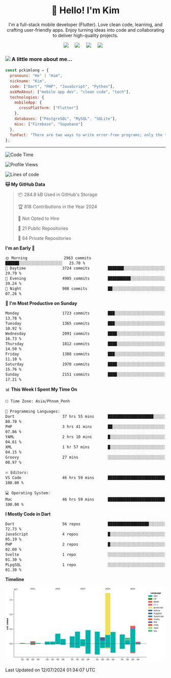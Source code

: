 <h1 align="center">👋 Hello! I'm Kim</h1>

<p align="center">
   I'm a full-stack mobile developer (Flutter). Love clean code, learning, and crafting user-friendly apps. Enjoy turning ideas into code and collaborating to deliver high-quality projects.
</p>

<p align="center">
  <a href="mailto:pochkimlong88@gmail.com"><img src="https://img.shields.io/badge/gmail-%23D14836.svg?&style=for-the-badge&logo=gmail&logoColor=white" /></a>&nbsp;&nbsp;&nbsp;&nbsp;
  <a href="https://t.me/pochkimlong/"><img src="https://img.shields.io/badge/telegram-%230077B5.svg?&style=for-the-badge&logo=telegram&logoColor=white" /></a>&nbsp;&nbsp;&nbsp;&nbsp;
  <a href="https://www.youtube.com/@PochKimlong/"><img src="https://img.shields.io/badge/youtube-%23dc2743.svg?&style=for-the-badge&logo=youtube&logoColor=white" /></a>&nbsp;&nbsp;&nbsp;&nbsp;
  <a href="https://www.tiktok.com/@pckimlong/"><img src="https://img.shields.io/badge/tiktok-%23000000.svg?&style=for-the-badge&logo=tiktok&logoColor=white" /></a>&nbsp;&nbsp;&nbsp;&nbsp;
</p>

### <img src="https://media.giphy.com/media/VgCDAzcKvsR6OM0uWg/giphy.gif" width="50"> A little more about me...  

```javascript
const pckimlong = {
  pronouns: "He" | "Him",
  nickname: "Kim",
  code: ["Dart", "PHP", "JavaScript", "Python"],
  askMeAbout: ["mobile app dev", "clean code", "tech"],
  technologies: {
    mobileApp: {
      crossPlatform: ["Flutter"]
    },
    databases: ["PostgreSQL", "MySQL", "SQLite"],
    misc: ["Firebase", "Supabase"]
  },
  funFact: "There are two ways to write error-free programs; only the third one works."
};
```
---

<!--START_SECTION:waka-->
![Code Time](http://img.shields.io/badge/Code%20Time-204%20hrs%2049%20mins-blue)

![Profile Views](http://img.shields.io/badge/Profile%20Views-0-blue)

![Lines of code](https://img.shields.io/badge/From%20Hello%20World%20I%27ve%20Written-22.4%20million%20lines%20of%20code-blue)

**🐱 My GitHub Data** 

> 📦 284.8 kB Used in GitHub's Storage 
 > 
> 🏆 818 Contributions in the Year 2024
 > 
> 🚫 Not Opted to Hire
 > 
> 📜 21 Public Repositories 
 > 
> 🔑 64 Private Repositories 
 > 
**I'm an Early 🐤** 

```text
🌞 Morning                2963 commits        ██████░░░░░░░░░░░░░░░░░░░   23.70 % 
🌆 Daytime                3724 commits        ███████░░░░░░░░░░░░░░░░░░   29.79 % 
🌃 Evening                4905 commits        ██████████░░░░░░░░░░░░░░░   39.24 % 
🌙 Night                  908 commits         ██░░░░░░░░░░░░░░░░░░░░░░░   07.26 % 
```
📅 **I'm Most Productive on Sunday** 

```text
Monday                   1723 commits        ███░░░░░░░░░░░░░░░░░░░░░░   13.78 % 
Tuesday                  1365 commits        ███░░░░░░░░░░░░░░░░░░░░░░   10.92 % 
Wednesday                2091 commits        ████░░░░░░░░░░░░░░░░░░░░░   16.73 % 
Thursday                 1812 commits        ████░░░░░░░░░░░░░░░░░░░░░   14.50 % 
Friday                   1388 commits        ███░░░░░░░░░░░░░░░░░░░░░░   11.10 % 
Saturday                 1970 commits        ████░░░░░░░░░░░░░░░░░░░░░   15.76 % 
Sunday                   2151 commits        ████░░░░░░░░░░░░░░░░░░░░░   17.21 % 
```


📊 **This Week I Spent My Time On** 

```text
🕑︎ Time Zone: Asia/Phnom_Penh

💬 Programming Languages: 
Dart                     37 hrs 55 mins      ████████████████████░░░░░   80.70 % 
PHP                      3 hrs 41 mins       ██░░░░░░░░░░░░░░░░░░░░░░░   07.86 % 
YAML                     2 hrs 10 mins       █░░░░░░░░░░░░░░░░░░░░░░░░   04.61 % 
XML                      1 hr 57 mins        █░░░░░░░░░░░░░░░░░░░░░░░░   04.15 % 
Groovy                   27 mins             ░░░░░░░░░░░░░░░░░░░░░░░░░   00.97 % 

🔥 Editors: 
VS Code                  46 hrs 59 mins      █████████████████████████   100.00 % 

💻 Operating System: 
Mac                      46 hrs 59 mins      █████████████████████████   100.00 % 
```

**I Mostly Code in Dart** 

```text
Dart                     56 repos            ██████████████████░░░░░░░   72.73 % 
JavaScript               4 repos             █░░░░░░░░░░░░░░░░░░░░░░░░   05.19 % 
PHP                      2 repos             █░░░░░░░░░░░░░░░░░░░░░░░░   02.60 % 
Svelte                   1 repo              ░░░░░░░░░░░░░░░░░░░░░░░░░   01.30 % 
PLpgSQL                  1 repo              ░░░░░░░░░░░░░░░░░░░░░░░░░   01.30 % 
```



**Timeline**

![Lines of Code chart](https://raw.githubusercontent.com/pckimlong/pckimlong/main/assets/bar_graph.png)


 Last Updated on 12/07/2024 01:34:07 UTC
<!--END_SECTION:waka-->

<!---
PochKimlong/PochKimlong is a ✨ special ✨ repository because its `README.md` (this file) appears on your GitHub profile.
You can click the Preview link to take a look at your changes.
--->
